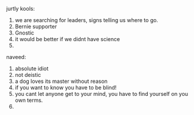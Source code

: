 ---
---
jurtly kools:

1. we are searching for leaders, signs telling us where to go.
2. Bernie supporter
3. Gnostic
4. it would be better if we didnt have science
5. 

naveed:

1. absolute idiot
2. not deistic
3. a dog loves its master without reason
4. if you want to know you have to be blind!
5. you cant let anyone get to your mind, you have to find yourself on you own terms.
6.
